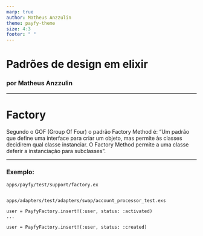 ```yaml
---
marp: true
author: Matheus Anzzulin
theme: payfy-theme
size: 4:3
footer: " "
---
```

<!-- _class: lead -->
# Padrões de design em elixir
### por Matheus Anzzulin
---

# Factory
Segundo o GOF (Group Of Four) o padrão Factory Method é: “Um padrão que define uma interface para criar um objeto, mas permite às classes decidirem qual classe instanciar. O Factory Method permite a uma classe deferir a instanciação para subclasses”.

---
### Exemplo:

```
apps/payfy/test/support/factory.ex


```

```
apps/adapters/test/adapters/swap/account_processor_test.exs

user = PayfyFactory.insert!(:user, status: :activated)
...

user = PayfyFactory.insert!(:user, status: :created)
```
